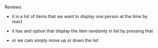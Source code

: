 Reviews

- it is a list of items that we want to display one person at the time by react

- it has and option that display the item randomly in list by pressing that

- or we cam simply move up or down the list
